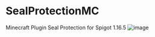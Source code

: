 # SealProtectionMC
Minecraft Plugin Seal Protection for Spigot 1.16.5
![image](https://user-images.githubusercontent.com/54242050/111499243-a457c300-873a-11eb-998b-afd9b80edbe7.png)
